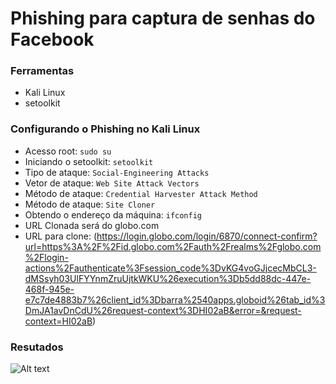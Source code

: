 # Phishing para captura de senhas do Facebook

### Ferramentas

* Kali Linux
* setoolkit

### Configurando o Phishing no Kali Linux

* Acesso root: ``` sudo su ```
* Iniciando o setoolkit: ``` setoolkit ```
* Tipo de ataque: ``` Social-Engineering Attacks ```
* Vetor de ataque: ``` Web Site Attack Vectors ```
* Método de ataque: ```Credential Harvester Attack Method ```
* Método de ataque: ``` Site Cloner ```
* Obtendo o endereço da máquina: ``` ifconfig ```
* URL Clonada será do globo.com
* URL para clone: (https://login.globo.com/login/6870/connect-confirm?url=https%3A%2F%2Fid.globo.com%2Fauth%2Frealms%2Fglobo.com%2Flogin-actions%2Fauthenticate%3Fsession_code%3DvKG4voGJjcecMbCL3-dMSsyh03UlFYYnmZruUjtkWKU%26execution%3Db5dd88dc-447e-468f-945e-e7c7de4883b7%26client_id%3Dbarra%2540apps.globoid%26tab_id%3DmJA1avDnCdU%26request-context%3DHI02aB&error=&request-context=HI02aB)

### Resutados

![Alt text](./passwd.png "Optional title")
